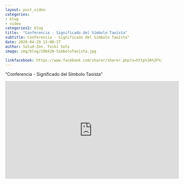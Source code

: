 ```yaml
---
layout: post_video
categories:
- blog
- video
categories2: blog
title:  "Conferencia - Significado del Símbolo Taoísta"
subtitle: Conferencia - Significado del Símbolo Taoísta"
date: 2020-04-29 13:00:27
author: Salud-Zen, Txiki Soto
image: img/blog/290420-SimboloTaoista.jpg

linkfacebook: https://www.facebook.com/sharer/sharer.php?u=http%3A%2F%2Fwww.salud-zen.com%2Fblog%2Fvideo%2F2020%2F04%2F29%2Fvideo-conferencia-simbolo-taoista.html&amp;src=sdkpreparse
---
```

“Conferencia - Significado del Símbolo Taoísta”

<div align = "center"><iframe width="560" height="315" align = "middle" src="https://www.youtube.com/embed/Ucmmj_hyl30" frameborder="0" allow="accelerometer; autoplay; encrypted-media; gyroscope; picture-in-picture" allowfullscreen></iframe></div>
